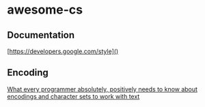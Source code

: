 # awesome-cs

## Documentation

[https://developers.google.com/style]()

## Encoding

[What every programmer absolutely, positively needs to know about encodings and character sets to work with text](https://kunststube.net/encoding/)
